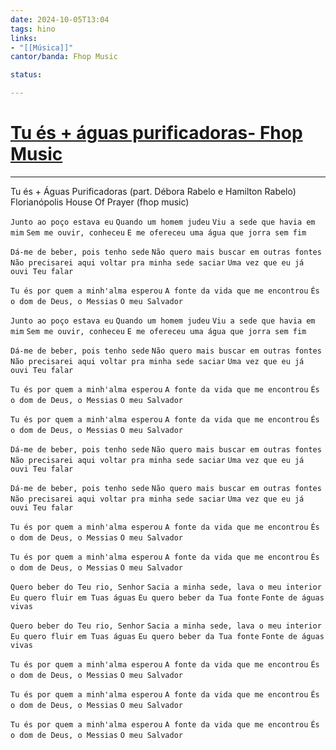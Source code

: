 ```yaml
---
date: 2024-10-05T13:04
tags: hino
links: 
- "[[Música]]"
cantor/banda: Fhop Music

status: 

---
```

# [Tu és + águas purificadoras- Fhop Music](https://www.youtube.com/watch?v=YXnQ02HYB1w)
---


Tu és + Águas Purificadoras (part. Débora Rabelo e Hamilton Rabelo)
Florianópolis House Of Prayer (fhop music)



`Junto ao poço estava eu`
`Quando um homem judeu`
`Viu a sede que havia em mim`
`Sem me ouvir, conheceu`
`E me ofereceu uma água que jorra sem fim`

`Dá-me de beber, pois tenho sede`
`Não quero mais buscar em outras fontes`
`Não precisarei aqui voltar pra minha sede saciar`
`Uma vez que eu já ouvi Teu falar`

`Tu és por quem a minh'alma esperou`
`A fonte da vida que me encontrou`
`És o dom de Deus, o Messias`
`O meu Salvador`

`Junto ao poço estava eu`
`Quando um homem judeu`
`Viu a sede que havia em mim`
`Sem me ouvir, conheceu`
`E me ofereceu uma água que jorra sem fim`

`Dá-me de beber, pois tenho sede`
`Não quero mais buscar em outras fontes`
`Não precisarei aqui voltar pra minha sede saciar`
`Uma vez que eu já ouvi Teu falar`

`Tu és por quem a minh'alma esperou`
`A fonte da vida que me encontrou`
`És o dom de Deus, o Messias`
`O meu Salvador`

`Tu és por quem a minh'alma esperou`
`A fonte da vida que me encontrou`
`És o dom de Deus, o Messias`
`O meu Salvador`

`Dá-me de beber, pois tenho sede`
`Não quero mais buscar em outras fontes`
`Não precisarei aqui voltar pra minha sede saciar`
`Uma vez que eu já ouvi Teu falar`

`Dá-me de beber, pois tenho sede`
`Não quero mais buscar em outras fontes`
`Não precisarei aqui voltar pra minha sede saciar`
`Uma vez que eu já ouvi Teu falar`

`Tu és por quem a minh'alma esperou`
`A fonte da vida que me encontrou`
`És o dom de Deus, o Messias`
`O meu Salvador`

`Tu és por quem a minh'alma esperou`
`A fonte da vida que me encontrou`
`És o dom de Deus, o Messias`
`O meu Salvador`

`Quero beber do Teu rio, Senhor`
`Sacia a minha sede, lava o meu interior`
`Eu quero fluir em Tuas águas`
`Eu quero beber da Tua fonte`
`Fonte de águas vivas`

`Quero beber do Teu rio, Senhor`
`Sacia a minha sede, lava o meu interior`
`Eu quero fluir em Tuas águas`
`Eu quero beber da Tua fonte`
`Fonte de águas vivas`

`Tu és por quem a minh'alma esperou`
`A fonte da vida que me encontrou`
`És o dom de Deus, o Messias`
`O meu Salvador`

`Tu és por quem a minh'alma esperou`
`A fonte da vida que me encontrou`
`És o dom de Deus, o Messias`
`O meu Salvador`

`Tu és por quem a minh'alma esperou`
`A fonte da vida que me encontrou`
`És o dom de Deus, o Messias`
`O meu Salvador`